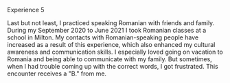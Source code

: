 Experience 5

Last but not least, I practiced speaking Romanian with friends and family. During my September 2020 to June 2021 I took Romanian classes at a school in Milton. My contacts with Romanian-speaking people have increased as a result of this experience, which also enhanced my cultural awareness and communication skills. I especially loved going on vacation to Romania and being able to communicate with my family. But sometimes, when I had trouble coming up with the correct words, I got frustrated. This encounter receives a "B." from me.